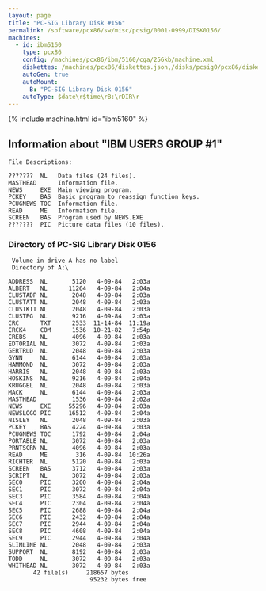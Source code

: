 ```yaml
---
layout: page
title: "PC-SIG Library Disk #156"
permalink: /software/pcx86/sw/misc/pcsig/0001-0999/DISK0156/
machines:
  - id: ibm5160
    type: pcx86
    config: /machines/pcx86/ibm/5160/cga/256kb/machine.xml
    diskettes: /machines/pcx86/diskettes.json,/disks/pcsig0/pcx86/diskettes.json
    autoGen: true
    autoMount:
      B: "PC-SIG Library Disk 0156"
    autoType: $date\r$time\rB:\rDIR\r
---
```


{% include machine.html id="ibm5160" %}

## Information about "IBM USERS GROUP #1"

    File Descriptions:
    
    ???????  NL   Data files (24 files).
    MASTHEAD      Information file.
    NEWS     EXE  Main viewing program.
    PCKEY    BAS  Basic program to reassign function keys.
    PCUGNEWS TOC  Information file.
    READ     ME   Information file.
    SCREEN   BAS  Program used by NEWS.EXE
    ???????  PIC  Picture data files (10 files).

### Directory of PC-SIG Library Disk 0156

     Volume in drive A has no label
     Directory of A:\

    ADDRESS  NL       5120   4-09-84   2:03a
    ALBERT   NL      11264   4-09-84   2:04a
    CLUSTADP NL       2048   4-09-84   2:03a
    CLUSTATT NL       2048   4-09-84   2:03a
    CLUSTKIT NL       2048   4-09-84   2:03a
    CLUSTPG  NL       9216   4-09-84   2:03a
    CRC      TXT      2533  11-14-84  11:19a
    CRCK4    COM      1536  10-21-82   7:54p
    CREBS    NL       4096   4-09-84   2:03a
    EDTORIAL NL       3072   4-09-84   2:03a
    GERTRUD  NL       2048   4-09-84   2:03a
    GYNN     NL       6144   4-09-84   2:03a
    HAMMOND  NL       3072   4-09-84   2:03a
    HARRIS   NL       2048   4-09-84   2:03a
    HOSKINS  NL       9216   4-09-84   2:04a
    KRUGGEL  NL       2048   4-09-84   2:03a
    MACK     NL       6144   4-09-84   2:03a
    MASTHEAD          1536   4-09-84   2:02a
    NEWS     EXE     55296   4-09-84   2:03a
    NEWSLOGO PIC     16512   4-09-84   2:04a
    NISLEY   NL       2048   4-09-84   2:03a
    PCKEY    BAS      4224   4-09-84   2:03a
    PCUGNEWS TOC      1792   4-09-84   2:04a
    PORTABLE NL       3072   4-09-84   2:03a
    PRNTSCRN NL       4096   4-09-84   2:03a
    READ     ME        316   4-09-84  10:26a
    RICHTER  NL       5120   4-09-84   2:03a
    SCREEN   BAS      3712   4-09-84   2:03a
    SCRIPT   NL       3072   4-09-84   2:03a
    SEC0     PIC      3200   4-09-84   2:04a
    SEC1     PIC      3072   4-09-84   2:04a
    SEC3     PIC      3584   4-09-84   2:04a
    SEC4     PIC      2304   4-09-84   2:04a
    SEC5     PIC      2688   4-09-84   2:04a
    SEC6     PIC      2432   4-09-84   2:04a
    SEC7     PIC      2944   4-09-84   2:04a
    SEC8     PIC      4608   4-09-84   2:04a
    SEC9     PIC      2944   4-09-84   2:04a
    SLIMLINE NL       2048   4-09-84   2:03a
    SUPPORT  NL       8192   4-09-84   2:03a
    TODD     NL       3072   4-09-84   2:03a
    WHITHEAD NL       3072   4-09-84   2:03a
           42 file(s)     218657 bytes
                           95232 bytes free
